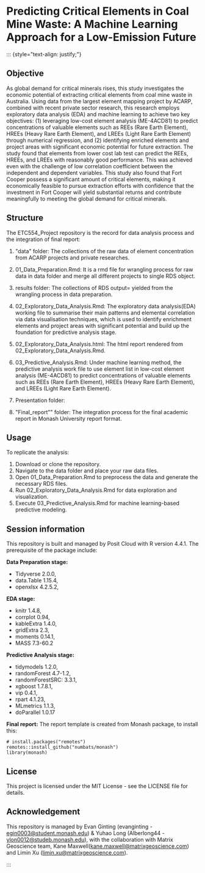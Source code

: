 # Predicting Critical Elements in Coal Mine Waste: A Machine Learning Approach for a Low-Emission Future

::: {style="text-align: justify;"}

## Objective
As global demand for critical minerals rises, this study investigates the economic potential of extracting critical elements from coal mine waste in Australia. Using data from the largest element mapping project by ACARP, combined with recent private sector research, this research employs exploratory data analysis (EDA) and machine learning to achieve two key objectives: (1) leveraging low-cost element analysis (ME-4ACD81) to predict concentrations of valuable elements such as REEs (Rare Earth Element), HREEs (Heavy Rare Earth Element), and LREEs (Light Rare Earth Element) through numerical regression, and (2) identifying enriched elements and project areas with significant economic potential for future extraction. The study found that elements from lower cost lab test can predict the REEs, HREEs, and LREEs with reasonably good performance. This was achieved even with the challenge of low correlation coefficient between the independent and dependent variables. This study also found that Fort Cooper possess a significant amount of critical elements, making it economically feasible to pursue extraction efforts with confidence that the investment in Fort Cooper will yield substantial returns and contribute meaningfully to meeting the global demand for critical minerals.

## Structure
The ETC554_Project repository is the record for data analysis process and the integration of final report:

1. "data" folder: The collections of the raw data of element concentration from ACARP projects and private researches.

2. 01_Data_Preparation.Rmd: It is a rmd file for wrangling process for raw data in data folder and merge all different projects to single RDS object.

3. results folder: The collections of RDS output= yielded from the wrangling process in data preparation.

4. 02_Exploratory_Data_Analysis.Rmd: The exploratory data analysis(EDA) working file to summarise their main patterns and elemental correlation via data visualisation techniques, which is used to identify enrichment elements and project areas with significant potential and build up the foundation for predictive analysis stage.

5. 02_Exploratory_Data_Analysis.html: The html report rendered from 02_Exploratory_Data_Analysis.Rmd.

6. 03_Predictive_Analysis.Rmd:  Under machine learning method, the predictive analysis work file to use element list in low-cost element analysis (ME-4ACD81) to predict concentrations of valuable elements such as REEs (Rare Earth Element), HREEs (Heavy Rare Earth Element), and LREEs (Light Rare Earth Element).

7. Presentation folder:

8. "Final_report"" folder: The integration process for the final academic report in Monash University report format.

## Usage
To replicate the analysis:

1. Download or clone the repository.
2. Navigate to the data folder and place your raw data files.
3. Open 01_Data_Preparation.Rmd to preprocess the data and generate the necessary RDS files.
4. Run 02_Exploratory_Data_Analysis.Rmd for data exploration and visualization.
5. Execute 03_Predictive_Analysis.Rmd for machine learning-based predictive modeling.

## Session information
This repository is built and managed by Posit Cloud with R version 4.4.1. The prerequisite of the package include:

**Data Preparation stage:**

- Tidyverse 2.0.0,
- data.Table 1.15.4,
- openxlsx 4.2.5.2,

**EDA stage:**

- knitr 1.4.8,
- corrplot 0.94,
- kableExtra 1.4.0,
- gridExtra 2.3,
- moments 0.14.1,
- MASS 7.3-60.2

**Predictive Analysis stage:**

- tidymodels 1.2.0,
- randomForest 4.7-1.2,
- randomForestSRC: 3.3.1,
- xgboost 1.7.8.1,
- vip 0.4.1,
- rpart 4.1.23,
- MLmetrics 1.1.3,
- doParallel 1.0.17

**Final report:**
The report template is created from Monash package, to install this:

```
# install.packages("remotes")
remotes::install_github("numbats/monash")
library(monash)
```


## License
This project is licensed under the MIT License - see the LICENSE file for details.

## Acknowledgement
This repository is managed by Evan Ginting (evanginting - egin0003@student.monash.edu) & Yuhao Long (Alberlong44 - ylon0012@studeb.monash.edu), with the collaboration with Matrix Geoscience team, Kane Maxwell(kane.maxwell@matrixgeoscience.com) and Limin Xu (limin.xu@matrixgeoscience.com).

:::
